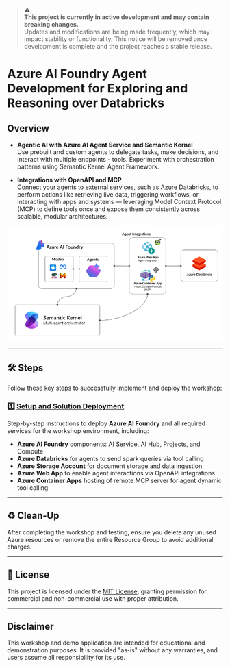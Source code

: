 > ⚠️  
> **This project is currently in active development and may contain breaking changes.**  
> Updates and modifications are being made frequently, which may impact stability or functionality. This notice will be removed once development is complete and the project reaches a stable release. 

# Azure AI Foundry Agent Development for Exploring and Reasoning over Databricks 

## Overview  


- **Agentic AI with Azure AI Agent Service and Semantic Kernel**  
  Use prebuilt and custom agents to delegate tasks, make decisions, and interact with multiple endpoints - tools. Experiment with orchestration patterns using Semantic Kernel Agent Framework.

- **Integrations with OpenAPI and MCP**  
  Connect your agents to external services, such as Azure Databricks, to perform actions like retrieving live data, triggering workflows, or interacting with apps and systems — leveraging Model Context Protocol (MCP) to define tools once and expose them consistently across scalable, modular architectures.



![design](/media/design.png)

---



## 🛠️ **Steps**

Follow these key steps to successfully implement and deploy the workshop:

### 1️⃣ [**Setup and Solution Deployment**](docs/deployment.md)  
Step-by-step instructions to deploy **Azure AI Foundry** and all required services for the workshop environment, including:

- **Azure AI Foundry** components: AI Service, AI Hub, Projects, and Compute  
- **Azure Databricks** for agents to send spark queries via tool calling
- **Azure Storage Account** for document storage and data ingestion  
- **Azure Web App** to enable agent interactions via OpenAPI integrations
- **Azure Container Apps**  hosting of remote MCP server for agent dynamic tool calling

---


## ♻️ **Clean-Up**

After completing the workshop and testing, ensure you delete any unused Azure resources or remove the entire Resource Group to avoid additional charges.

---

## 📜 License  
This project is licensed under the [MIT License](LICENSE.md), granting permission for commercial and non-commercial use with proper attribution.

---

## Disclaimer  
This workshop and demo application are intended for educational and demonstration purposes. It is provided "as-is" without any warranties, and users assume all responsibility for its use.